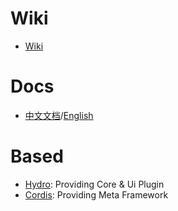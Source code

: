 # Wiki
- [Wiki](https://deepwiki.com/ejunz-dev/Ejunz)

# Docs
- [中文文档](https://docs.ejunz.com/zh)/[English](https://docs.ejunz.com/en)

# Based
- [Hydro](https://github.com/hydro-dev/Hydro): Providing Core & Ui Plugin
- [Cordis](https://github.com/cordiverse/cordis): Providing Meta Framework 
